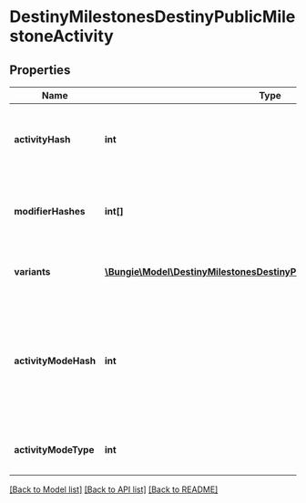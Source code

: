 # DestinyMilestonesDestinyPublicMilestoneActivity

## Properties
Name | Type | Description | Notes
------------ | ------------- | ------------- | -------------
**activityHash** | **int** | The hash identifier of the activity that&#39;s been chosen to be considered the canonical \&quot;conceptual\&quot; activity definition. This may have many variants, defined herein. | [optional] 
**modifierHashes** | **int[]** | The activity may have 0-to-many modifiers: if it does, this will contain the hashes to the DestinyActivityModifierDefinition that defines the modifier being applied. | [optional] 
**variants** | [**\Bungie\Model\DestinyMilestonesDestinyPublicMilestoneActivityVariant[]**](DestinyMilestonesDestinyPublicMilestoneActivityVariant.md) | Every relevant variation of this conceptual activity, including the conceptual activity itself, have variants defined here. | [optional] 
**activityModeHash** | **int** | The hash identifier of the most specific Activity Mode under which this activity is played. This is useful for situations where the activity in question is - for instance - a PVP map, but it&#39;s not clear what mode the PVP map is being played under. If it&#39;s a playlist, this will be less specific: but hopefully useful in some way. | [optional] 
**activityModeType** | **int** | The enumeration equivalent of the most specific Activity Mode under which this activity is played. | [optional] 

[[Back to Model list]](../README.md#documentation-for-models) [[Back to API list]](../README.md#documentation-for-api-endpoints) [[Back to README]](../README.md)


